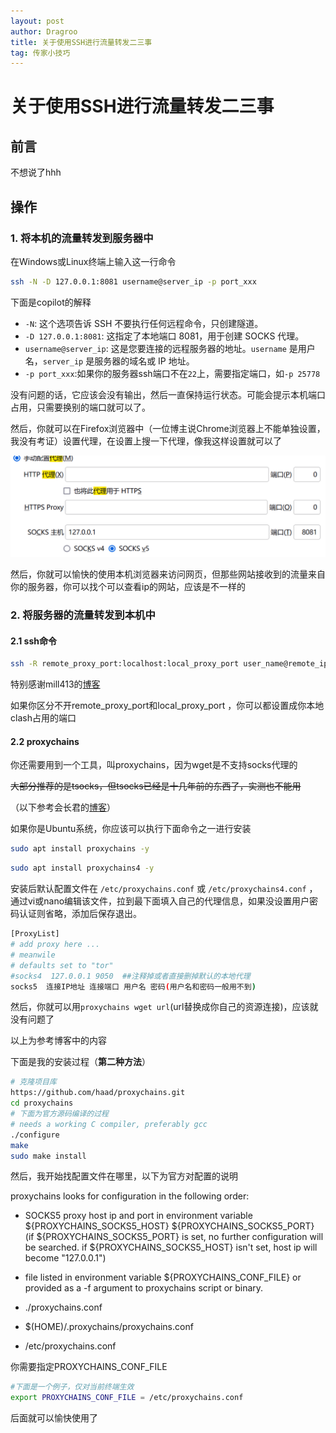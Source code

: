 ```yaml
---
layout: post
author: Dragroo
title: 关于使用SSH进行流量转发二三事
tag: 传家小技巧
---
```


# 关于使用SSH进行流量转发二三事

## 前言

不想说了hhh

## 操作

### 1. 将本机的流量转发到服务器中

在Windows或Linux终端上输入这一行命令

```bash
ssh -N -D 127.0.0.1:8081 username@server_ip -p port_xxx
```

下面是copilot的解释

- `-N`: 这个选项告诉 SSH 不要执行任何远程命令，只创建隧道。
- `-D 127.0.0.1:8081`: 这指定了本地端口 8081，用于创建 SOCKS 代理。
- `username@server_ip`: 这是您要连接的远程服务器的地址。`username` 是用户名，`server_ip` 是服务器的域名或 IP 地址。
- `-p port_xxx`:如果你的服务器ssh端口不在`22`上，需要指定端口，如`-p 25778`

没有问题的话，它应该会没有输出，然后一直保持运行状态。可能会提示本机端口占用，只需要换别的端口就可以了。

然后，你就可以在Firefox浏览器中（一位博主说Chrome浏览器上不能单独设置，我没有考证）设置代理，在设置上搜一下代理，像我这样设置就可以了

![image-20240702163507763](../images/image-20240702163507763.png)

然后，你就可以愉快的使用本机浏览器来访问网页，但那些网站接收到的流量来自你的服务器，你可以找个可以查看ip的网站，应该是不一样的

### 2. 将服务器的流量转发到本机中

#### 2.1 ssh命令

```bash
ssh -R remote_proxy_port:localhost:local_proxy_port user_name@remote_ip -p remote_ssh_port
```

特别感谢mill413的[博客](https://mill413.github.io/posts/%E9%80%9A%E8%BF%87ssh%E8%AE%A9%E8%BF%9C%E7%A8%8B%E4%B8%BB%E6%9C%BA%E4%BD%BF%E7%94%A8%E6%9C%AC%E5%9C%B0%E4%B8%BB%E6%9C%BA%E7%9A%84%E7%BD%91%E7%BB%9C%E4%BB%A3%E7%90%86/)

如果你区分不开remote_proxy_port和local_proxy_port ，你可以都设置成你本地clash占用的端口

#### 2.2 proxychains

你还需要用到一个工具，叫proxychains，因为wget是不支持socks代理的

~~大部分推荐的是tsocks，但tsocks已经是十几年前的东西了，实测也不能用~~

（以下参考会长君的[博客](https://cloud.tencent.com/developer/article/2288071)）

如果你是Ubuntu系统，你应该可以执行下面命令之一进行安装

```bash
sudo apt install proxychains -y 
```

```bash
sudo apt install proxychains4 -y
```

安装后默认配置文件在 `/etc/proxychains.conf` 或 `/etc/proxychains4.conf` ，通过vi或nano编辑该文件，拉到最下面填入自己的代理信息，如果没设置用户密码认证则省略，添加后保存退出。

```bash
[ProxyList]
# add proxy here ...
# meanwile
# defaults set to "tor"
#socks4  127.0.0.1 9050  ##注释掉或者直接删掉默认的本地代理
socks5  连接IP地址 连接端口 用户名 密码(用户名和密码一般用不到)
```

然后，你就可以用`proxychains wget url`(url替换成你自己的资源连接)，应该就没有问题了

以上为参考博客中的内容

下面是我的安装过程（**第二种方法**）

```bash
# 克隆项目库
https://github.com/haad/proxychains.git
cd proxychains
# 下面为官方源码编译的过程
# needs a working C compiler, preferably gcc
./configure
make
sudo make install
```

然后，我开始找配置文件在哪里，以下为官方对配置的说明

proxychains looks for configuration in the following order:

- SOCKS5 proxy host ip and port in environment variable ${PROXYCHAINS_SOCKS5_HOST} ${PROXYCHAINS_SOCKS5_PORT} (if ${PROXYCHAINS_SOCKS5_PORT} is set, no further configuration will be searched. if ${PROXYCHAINS_SOCKS5_HOST} isn't set, host ip will become "127.0.0.1")

- file listed in environment variable ${PROXYCHAINS_CONF_FILE} or provided as a -f argument to proxychains script or binary.

- ./proxychains.conf

- $(HOME)/.proxychains/proxychains.conf

- /etc/proxychains.conf

你需要指定PROXYCHAINS_CONF_FILE

```bash
#下面是一个例子，仅对当前终端生效
export PROXYCHAINS_CONF_FILE = /etc/proxychains.conf
```
后面就可以愉快使用了